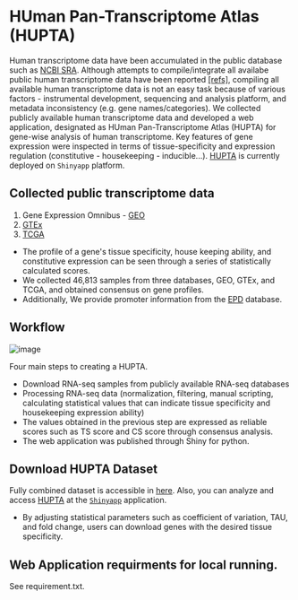 # HUman Pan-Transcriptome Atlas (HUPTA)
Human transcriptome data have been accumulated in the public database such as [NCBI SRA](https://www.ncbi.nlm.nih.gov/sra). Although attempts to compile/integrate all availabe public human transcriptome data have been reported [[refs]](https://maayanlab.cloud/archs4/), compiling all available human transcriptome data is not an easy task because of various factors - instrumental development, sequencing and analysis platform, and metadata inconsistency (e.g. gene names/categories). We collected publicly available human transcriptome data and developed a web application, designated as HUman Pan-Transcriptome Atlas (HUPTA) for gene-wise analysis of human transcriptome. Key features of gene expression were inspected in terms of tissue-specificity and expression regulation (constitutive - housekeeping - inducible...). [HUPTA]( https://ybq7u4-park-jungjoon.shinyapps.io/hupta/) is currently deployed on ```Shinyapp``` platform.

## Collected public transcriptome data
1. Gene Expression Omnibus - [GEO](https://www.ncbi.nlm.nih.gov/geo/)
2. [GTEx](https://gtexportal.org/home/)
3. [TCGA](https://www.cancer.gov/ccg/research/genome-sequencing/tcga)

+ The profile of a gene's tissue specificity, house keeping ability, and constitutive expression can be seen through a series of statistically calculated scores.
+ We collected 46,813 samples from three databases, GEO, GTEx, and TCGA, and obtained consensus on gene profiles.
+ Additionally, We provide promoter information from the [EPD](https://epd.expasy.org/epd/) database.

## Workflow

![image](https://github.com/Park-JungJoon/HUPTA/assets/97942772/98093e7b-0b01-4d88-b599-36c2f0f6808b)

Four main steps to creating a HUPTA.

+ Download RNA-seq samples from publicly available RNA-seq databases
+ Processing RNA-seq data (normalization, filtering, manual scripting, calculating statistical values that can indicate tissue specificity and housekeeping expression ability)
+ The values obtained in the previous step are expressed as reliable scores such as TS score and CS score through consensus analysis.
+ The web application was published through Shiny for python.

## Download HUPTA Dataset
Fully combined dataset is accessible in [here](). Also, you can analyze and access [HUPTA](https://ybq7u4-park-jungjoon.shinyapps.io/hupta/) at the [```Shinyapp```](https://shiny.posit.co/py/) application. 
+ By adjusting statistical parameters such as coefficient of variation, TAU, and fold change, users can download genes with the desired tissue specificity.

## Web Application requirments for local running.
See requirement.txt.
